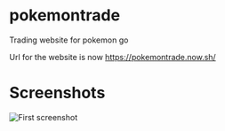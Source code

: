 # pokemontrade
Trading website for pokemon go

Url for the website is now https://pokemontrade.now.sh/

# Screenshots

![First screenshot](/../master/src/images/screenshot1.png?raw=true "Screenshot1")
